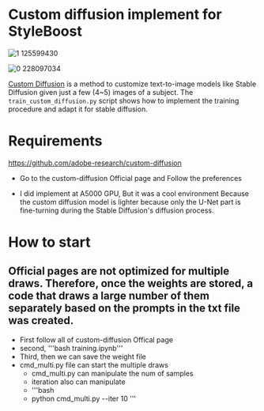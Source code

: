 # Custom diffusion implement for StyleBoost
![1 125599430](https://github.com/matrix215/custom-diffusion_implement-for-StyleBoost/assets/101815603/85879556-5080-44f3-bc9f-ee82cd09fc88)

![0 228097034](https://github.com/matrix215/custom-diffusion_implement-for-StyleBoost/assets/101815603/26c83ac9-1c07-43e8-936a-a7d1615dd5ac)

[Custom Diffusion](https://arxiv.org/abs/2212.04488) is a method to customize text-to-image models like Stable Diffusion given just a few (4~5) images of a subject.
The `train_custom_diffusion.py` script shows how to implement the training procedure and adapt it for stable diffusion.

# Requirements

https://github.com/adobe-research/custom-diffusion

- Go to the custom-diffusion Official page and Follow the preferences

- I did implement at A5000 GPU, But it was a cool environment Because the custom diffusion model is lighter because only the U-Net part is fine-turning during the Stable Diffusion's diffusion process. 

# How to start
## Official pages are not optimized for multiple draws. Therefore, once the weights are stored, a code that draws a large number of them separately based on the prompts in the txt file was created.
- First follow all of custom-diffusion Offical page
- second, '''bash training.ipynb'''
- Third, then we can save the weight file
- cmd_multi.py file can start the multiple draws
  - cmd_multi.py can manipulate the num of samples
  - iteration also can manipulate
  - '''bash
  - python cmd_multi.py --iter 10
  '''
